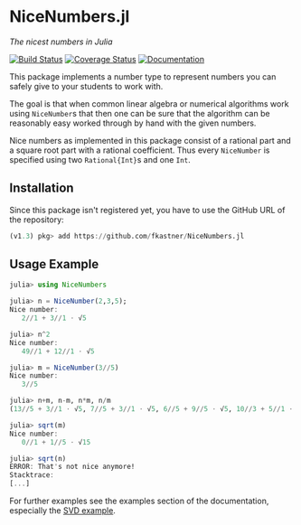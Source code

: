 # NiceNumbers.jl
*The nicest numbers in Julia*

[![Build Status](https://travis-ci.org/fkastner/NiceNumbers.jl.svg?branch=master)](https://travis-ci.org/fkastner/NiceNumbers.jl)
[![Coverage Status](https://coveralls.io/repos/github/fkastner/NiceNumbers.jl/badge.svg?branch=master)](https://coveralls.io/github/fkastner/NiceNumbers.jl?branch=master)
[![Documentation](https://img.shields.io/badge/docs-dev-blue.svg)](https://fkastner.github.io/NiceNumbers.jl/dev)


This package implements a number type to represent numbers you can safely give to
your students to work with.

The goal is that when common linear algebra or numerical algorithms work using `NiceNumber`s
that then one can be sure that the algorithm can be reasonably easy worked through by hand
with the given numbers.

Nice numbers as implemented in this package consist of a rational part and a square root part with
a rational coefficient. Thus every `NiceNumber` is specified using two `Rational{Int}`s and one `Int`.

## Installation

Since this package isn't registered yet, you have to use the GitHub URL of the repository:
```julia
(v1.3) pkg> add https://github.com/fkastner/NiceNumbers.jl
```

## Usage Example

```julia
julia> using NiceNumbers

julia> n = NiceNumber(2,3,5);
Nice number:
   2//1 + 3//1 ⋅ √5

julia> n^2
Nice number:
   49//1 + 12//1 ⋅ √5

julia> m = NiceNumber(3//5)
Nice number:
   3//5

julia> n+m, n-m, n*m, n/m
(13//5 + 3//1 ⋅ √5, 7//5 + 3//1 ⋅ √5, 6//5 + 9//5 ⋅ √5, 10//3 + 5//1 ⋅ √5)

julia> sqrt(m)
Nice number:
   0//1 + 1//5 ⋅ √15

julia> sqrt(n)
ERROR: That's not nice anymore!
Stacktrace:
[...]
```

For further examples see the examples section of the documentation,
especially the [SVD example](https://fkastner.github.io/NiceNumbers.jl/dev/example_svd/).
